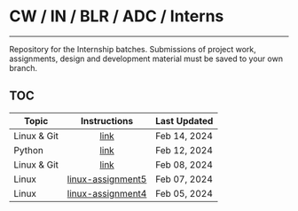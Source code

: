 # CW / IN / BLR / ADC / Interns
--------

Repository for the Internship batches.
Submissions of project work, assignments, design and development material must be saved to your own branch.

## TOC

| Topic | Instructions | Last Updated |
| ------------- |:-------------:| -----|
| Linux & Git | [link](./git/assignment-2.md) | Feb 14, 2024 |
| Python | [link](./python/assignment1.md) | Feb 12, 2024 |
| Linux & Git | [link](./git/Linux%20and%20Git%20assignment%20-%20batch3.pdf) | Feb 08, 2024 |
| Linux | [linux-assignment5](./linux/assignment5.md) | Feb 07, 2024 |
| Linux | [linux-assignment4](./linux/assignment4.md) | Feb 05, 2024 |